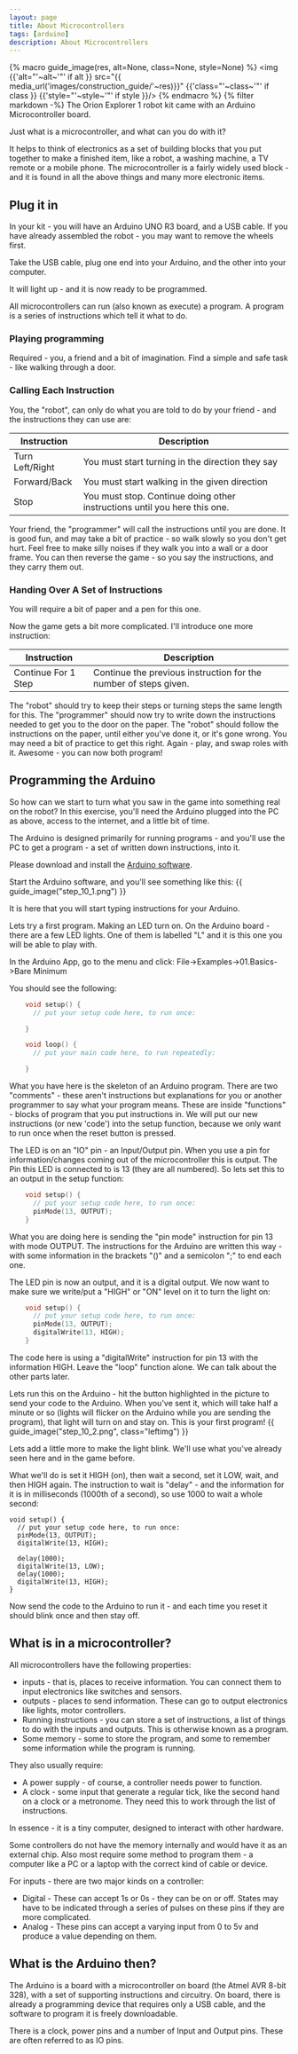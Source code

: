 ```yaml
---
layout: page
title: About Microcontrollers
tags: [arduino]
description: About Microcontrollers
---
```

{% macro guide_image(res, alt=None, class=None, style=None) %}
<img {{'alt="'~alt~'"' if alt }} src="{{ media_url('images/construction_guide/'~res)}}" {{'class="'~class~'"' if class }} {{'style="'~style~'"' if style }}/>
{% endmacro %}
{% filter markdown -%}
The Orion Explorer 1 robot kit came with an Arduino Microcontroller board.

Just what is a microcontroller, and what can you do with it?

It helps to think of electronics as a set of building blocks that you put together to make a finished item, like a
robot, a washing machine, a TV remote or a mobile phone. The microcontroller is a fairly widely used block - and it is
found in all the above things and many more electronic items.

## Plug it in

In your kit - you will have an Arduino UNO R3 board, and a USB cable. If you have already assembled the robot - you may
want to remove the wheels first.

Take the USB cable, plug one end into your Arduino, and the other into your computer.

It will light up - and it is now ready to be programmed.

All microcontrollers can run (also known as execute) a program. A program is a series of instructions which tell it
what to do.

### Playing programming

Required - you, a friend and a bit of imagination.
Find a simple and safe task - like walking through a door.

### Calling Each Instruction

You, the "robot", can only do what you are told to do by your friend - and the instructions they can use are:

Instruction     | Description
--------------- | -------------------------------------------------------------------------
Turn Left/Right | You must start turning in the direction they say
Forward/Back    | You must start walking in the given direction
Stop            | You must stop. Continue doing other instructions until you here this one.


Your friend, the "programmer" will call the instructions until you are done.
It is good fun, and may take a bit of practice - so walk slowly so you don't get hurt. Feel free to make silly noises
if they walk you into a wall or a door frame. You can then reverse the game - so you say the instructions, and they
carry them out.

### Handing Over A Set of Instructions

You will require a bit of paper and a pen for this one.

Now the game gets a bit more complicated. I'll introduce one more instruction:

Instruction         | Description
------------------- | ----------------------------------------------------------------
Continue For 1 Step | Continue the previous instruction for the number of steps given.


The "robot" should try to keep their steps or turning steps the same length for this.
The "programmer" should now try to write down the instructions needed to get you to the door on the paper.
The "robot" should follow the instructions on the paper, until either you've done it, or it's gone wrong.
You may need a bit of practice to get this right. Again - play, and swap roles with it.
Awesome - you can now both program!

## Programming the Arduino

So how can we start to turn what you saw in the game into something real on the robot?
In this exercise, you'll need the Arduino plugged into the PC as above, access to the internet, and a little bit
of time.

The Arduino is designed primarily for running programs - and you'll use the PC to get a program - a set of written
down instructions, into it.

Please download and install the [Arduino software](http://www.arduino.cc/en/Main/Software).

Start the Arduino software, and you'll see something like this:
{{ guide_image("step_10_1.png") }}

It is here that you will start typing instructions for your Arduino.

Lets try a first program. Making an LED turn on. On the Arduino board - there are a few LED lights. One of them is
labelled "L" and it is this one you will be able to play with.

In the Arduino App, go to the menu and click: File->Examples->01.Basics->Bare Minimum

You should see the following:

```c++
    void setup() {
      // put your setup code here, to run once:

    }

    void loop() {
      // put your main code here, to run repeatedly:

    }
```

What you have here is the skeleton of an Arduino program. There are two "comments" - these aren't instructions but
explanations for you or another programmer to say what your program means. These are inside "functions" - blocks
of program that you put instructions in. We will put our new instructions (or new 'code') into the setup function,
because we only want to run once when the reset button is pressed.

The LED is on an "IO" pin - an Input/Output pin. When you use a pin for information/changes coming out of the
microcontroller this is output. The Pin this LED is connected to is 13 (they are all numbered).
So lets set this to an output in the setup function:

```c++
    void setup() {
      // put your setup code here, to run once:
      pinMode(13, OUTPUT);
    }
```

What you are doing here is sending the "pin mode" instruction for pin 13 with mode OUTPUT.
The instructions for the Arduino are written this way - with some information in the brackets "()" and a semicolon ";" to
end each one.

The LED pin is now an output, and it is a digital output. We now want to make sure we write/put a "HIGH" or "ON" level on
it to turn the light on:


```c++
    void setup() {
      // put your setup code here, to run once:
      pinMode(13, OUTPUT);
      digitalWrite(13, HIGH);
    }
```

The code here is using a "digitalWrite" instruction for pin 13 with the information HIGH.
Leave the "loop" function alone. We can talk about the other parts later.

Lets run this on the Arduino - hit the button highlighted in the picture to send your code to the Arduino.
When you've sent it, which will take half a minute or so (lights will flicker on the Arduino while you are
sending the program), that light will turn on and stay on. This is your first program!
{{ guide_image("step_10_2.png", class="leftimg") }}

Lets add a little more to make the light blink. We'll use what you've already seen here and in the game before.

What we'll do is set it HIGH (on), then wait a second, set it LOW, wait, and then HIGH again.
The instruction to wait is "delay" - and the information for it is in milliseconds (1000th of a second), so use 1000 to
wait a whole second:

    void setup() {
      // put your setup code here, to run once:
      pinMode(13, OUTPUT);
      digitalWrite(13, HIGH);

      delay(1000);
      digitalWrite(13, LOW);
      delay(1000);
      digitalWrite(13, HIGH);
    }

Now send the code to the Arduino to run it - and each time you reset it should blink once and then stay off.

## What is in a microcontroller?

All microcontrollers have the following properties:

* inputs - that is, places to receive information. You can connect them to input electronics like switches and sensors.
* outputs - places to send information. These can go to output electronics like lights, motor controllers.
* Running instructions - you can store a set of instructions, a list of things to do with the inputs and outputs. This
is otherwise known as a program.
* Some memory - some to store the program, and some to remember some information while the program is running.

They also usually require:

* A power supply - of course, a controller needs power to function.
* A clock - some input that generate a regular tick, like the second hand on a clock or a metronome. They need this to
work through the list of instructions.

In essence - it is a tiny computer, designed to interact with other hardware.

Some controllers do not have the memory internally and would have it as an external chip. Also most require some method
to program them - a computer like a PC or a laptop with the correct kind of cable or device.

For inputs - there are two major kinds on a controller:

* Digital - These can accept 1s or 0s - they can be on or off. States may have to be indicated through a series of
pulses on these pins if they are more complicated.
* Analog - These pins can accept a varying input from 0 to 5v and produce a value depending on them.

## What is the Arduino then?

The Arduino is a board with a microcontroller on board (the Atmel AVR 8-bit 328), with a set of supporting instructions
and circuitry. On board, there is already a programming device that requires only a USB cable, and the software to
program it is freely downloadable.

There is a clock, power pins and a number of Input and Output pins. These are often referred to as IO pins.
